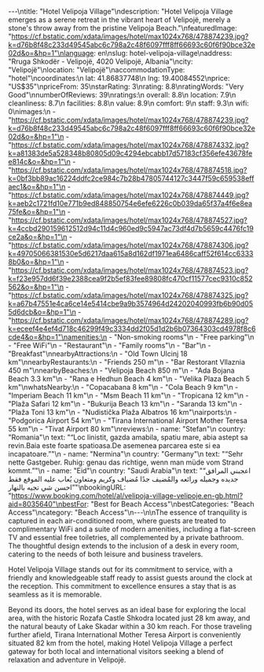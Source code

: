 ---\ntitle: "Hotel Velipoja Village"\ndescription: "Hotel Velipoja Village emerges as a serene retreat in the vibrant heart of Velipojë, merely a stone's throw away from the pristine Velipoja Beach."\nfeaturedImage: "https://cf.bstatic.com/xdata/images/hotel/max1024x768/478874239.jpg?k=d76b8f48c233d49545abc6c798a2c48f6097fff8ff66693c60f6f90bce32e02d&o=&hp=1"\nlanguage: en\nslug: hotel-velipoja-village\naddress: "Rruga Shkodër - Velipojë, 4020 Velipojë, Albania"\ncity: "Velipojë"\nlocation: "Velipojë"\naccommodationType: "hotel"\ncoordinates:\n  lat: 41.86837748\n  lng: 19.40084552\nprice: "US$35"\npriceFrom: 35\nstarRating: 3\nrating: 8.8\nratingWords: "Very Good"\nnumberOfReviews: 39\nratings:\n  overall: 8.8\n  location: 7.9\n  cleanliness: 8.7\n  facilities: 8.8\n  value: 8.9\n  comfort: 9\n  staff: 9.3\n  wifi: 0\nimages:\n  - "https://cf.bstatic.com/xdata/images/hotel/max1024x768/478874239.jpg?k=d76b8f48c233d49545abc6c798a2c48f6097fff8ff66693c60f6f90bce32e02d&o=&hp=1"\n  - "https://cf.bstatic.com/xdata/images/hotel/max1024x768/478874332.jpg?k=a81383de5a528348b80805d09c4294ebcabb17d57183cf356efe43678fee814c&o=&hp=1"\n  - "https://cf.bstatic.com/xdata/images/hotel/max1024x768/478874518.jpg?k=0bf3bb89ac16224ddfc2ce984c7b28b47805744127c3447f59c659538effaec1&o=&hp=1"\n  - "https://cf.bstatic.com/xdata/images/hotel/max1024x768/478874449.jpg?k=aeb2c1721fd10e771b9ed848850754e6efe6226c0b039da65f37a4f6e8ea75fe&o=&hp=1"\n  - "https://cf.bstatic.com/xdata/images/hotel/max1024x768/478874527.jpg?k=4ccbd290159612512d94c11d4c960ed9c5947ac73df4d7b5659c4476fc19ce2a&o=&hp=1"\n  - "https://cf.bstatic.com/xdata/images/hotel/max1024x768/478874306.jpg?k=49705066381530e5d6217daa615a8d162df1971ea6486caff52f614cc63338b0&o=&hp=1"\n  - "https://cf.bstatic.com/xdata/images/hotel/max1024x768/478874523.jpg?k=f23e957dd6f39e2388cea9f2b5ef83fee89808fc470cf11577cec9310c852562&o=&hp=1"\n  - "https://cf.bstatic.com/xdata/images/hotel/max1024x768/478874325.jpg?k=a67b47551e4ca6ce14e5414cbe9a9b3574964d24202040993fb6b90d055d6dcb&o=&hp=1"\n  - "https://cf.bstatic.com/xdata/images/hotel/max1024x768/478874289.jpg?k=eceef4e4ef4d718c46299f49c3334dd2f05d1d2b6b07364303cd4978f8c6cde4&o=&hp=1"\namenities:\n  - "Non-smoking rooms"\n  - "Free parking"\n  - "Free WiFi"\n  - "Restaurant"\n  - "Family rooms"\n  - "Bar"\n  - "Breakfast"\nnearbyAttractions:\n  - "Old Town Ulcinj 18 km"\nnearbyRestaurants:\n  - "Friends 250 m"\n  - "Bar Restorant Vllaznia 450 m"\nnearbyBeaches:\n  - "Velipoja Beach 850 m"\n  - "Ada Bojana Beach 3.3 km"\n  - "Rana e Hedhun Beach 4 km"\n  - "Velika Plaza Beach 5 km"\nwhatsNearby:\n  - "Copacabana 8 km"\n  - "Cola Beach 9 km"\n  - "Imperiam Beach 11 km"\n  - "Msm Beach 11 km"\n  - "Tropicana 12 km"\n  - "Plaža Safari 12 km"\n  - "Bukurija Beach 13 km"\n  - "Saranda 13 km"\n  - "Plaža Toni 13 km"\n  - "Nudistička Plaža Albatros 16 km"\nairports:\n  - "Podgorica Airport 54 km"\n  - "Tirana International Airport Mother Teresa 55 km"\n  - "Tivat Airport 80 km"\nreviews:\n  - name: "Stefan"\n    country: "Romania"\n    text: "“Loc linistit, gazda amabila, spatiu mare, abia astept sa revin.Baia este foarte spatioasa.De asemenea parcarea este si ea incapatoare.”"\n  - name: "Nermina"\n    country: "Germany"\n    text: "“Sehr nette Gastgeber. Ruhig: genau das richtige, wenn man müde vom Strand kommt.”"\n  - name: "Eid"\n    country: "Saudi Arabia"\n    text: "“اعجبني المرافق جديده وجميله ورائعه والمُضيف جدًا مُضياف وكريم ومتعاون يُعاب عليه الموقع فقط احسن شي تجيه بالنهار”"\nbookingURL: "https://www.booking.com/hotel/al/velipoja-village-velipoje.en-gb.html?aid=8035640"\nbestFor: "Best for Beach Access"\nbestCategories: "Beach Access"\ncategory: "Beach Access"\n---\n\nThe essence of tranquility is captured in each air-conditioned room, where guests are treated to complimentary WiFi and a suite of modern amenities, including a flat-screen TV and essential free toiletries, all complemented by a private bathroom. The thoughtful design extends to the inclusion of a desk in every room, catering to the needs of both leisure and business travelers.

Hotel Velipoja Village stands out for its commitment to service, with a friendly and knowledgeable staff ready to assist guests around the clock at the reception. This commitment to excellence ensures a stay that is as seamless as it is memorable.

Beyond its doors, the hotel serves as an ideal base for exploring the local area, with the historic Rozafa Castle Shkodra located just 28 km away, and the natural beauty of Lake Skadar within a 30 km reach. For those traveling further afield, Tirana International Mother Teresa Airport is conveniently situated 82 km from the hotel, making Hotel Velipoja Village a perfect gateway for both local and international visitors seeking a blend of relaxation and adventure in Velipojë.